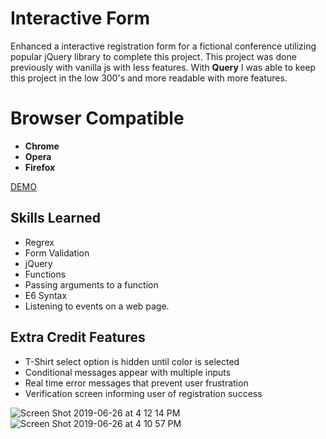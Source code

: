 # Interactive Form

Enhanced a interactive registration form for a fictional conference utilizing popular jQuery library to complete this project. This project was done previously with vanilla js with less features. With **Query** I was able to keep this project in the low 300's and more readable with more features.


# Browser Compatible
- **Chrome**
- **Opera**
- **Firefox**

[DEMO](https://eliq1986.github.io/interactive-form-jQuery/)

## Skills Learned
- Regrex
- Form Validation
- jQuery
- Functions
- Passing arguments to a function
- E6 Syntax
- Listening to events on a web page.




## Extra Credit Features
- T-Shirt select option is hidden until color is selected
- Conditional messages appear with multiple inputs
- Real time error messages that prevent user frustration
- Verification screen informing user of registration success 

![Screen Shot 2019-06-26 at 4 12 14 PM](https://user-images.githubusercontent.com/6277603/60221097-37e1b580-982d-11e9-92c1-a9920ca5a762.png)
![Screen Shot 2019-06-26 at 4 10 57 PM](https://user-images.githubusercontent.com/6277603/60221096-37e1b580-982d-11e9-9436-a59a734c8edf.png)
